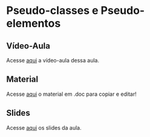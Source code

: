 # Pseudo-classes e Pseudo-elementos

## Vídeo-Aula
Acesse [aqui](https://drive.google.com/file/d/1to_Qj_218UWs2y-_QAaShhBUgWcZN_v_/view?usp=sharing) a vídeo-aula dessa aula.

## Material 
Acesse [aqui](https://docs.google.com/document/d/1LnBMXhjzXLySN8-X__swrXMRQ-OnuyyN2-4CvmVZPHM/edit?usp=sharing) o material em .doc para copiar e editar!

## Slides
Acesse [aqui](https://www.canva.com/design/DAGDFpwdTQo/vlb8IsP9D8tWn_2pce6T_Q/edit?utm_content=DAGDFpwdTQo&utm_campaign=designshare&utm_medium=link2&utm_source=sharebutton) os slides da aula.